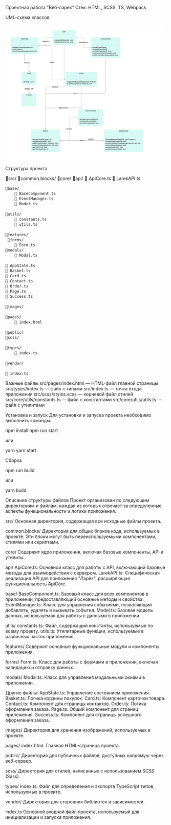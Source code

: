 Проектная работа "Веб-ларек"
Стек: HTML, SCSS, TS, Webpack

UML-схема классов

![UML](<UML-схема классов.jpeg>)

Структура проекта

📁src/
    📁common.blocks/
     📁core/
     📁api/
        📄 ApiCore.ts
        📄 LarekAPI.ts

    📁base/
        📄 BaseComponent.ts
        📄 EventManager.ts
        📄 Model.ts

    📁utils/
        📄 constants.ts
        📄 utils.ts

    📁features/
     📁forms/
        📄 Form.ts
    📁modals/
        📄 Modal.ts

    📄 AppState.ts
    📄 Basket.ts
    📄 Card.ts
    📄 Contact.ts
    📄 Order.ts
    📄 Page.ts
    📄 Success.ts

    📁images/

    📁pages/
        📄 index.html

    📁public/
    📁scss/

    📁types/
        📄 index.ts

    📁vendor/
    
    📄 index.ts

Важные файлы
src/pages/index.html — HTML-файл главной страницы
src/types/index.ts — файл с типами
src/index.ts — точка входа приложения
src/scss/styles.scss — корневой файл стилей
src/core/utils/constants.ts — файл с константами
src/core/utils/utils.ts — файл с утилитами

Установка и запуск
Для установки и запуска проекта необходимо выполнить команды:

npm install
npm run start

или

yarn
yarn start

Сборка

npm run build

или

yarn build

Описание структуры файлов
Проект организован по следующим директориям и файлам, каждая из которых отвечает за определенные аспекты функциональности и логики приложения.

src/
Основная директория, содержащая все исходные файлы проекта.

common.blocks/
Директория для общих блоков кода, используемых в проекте. Эти блоки могут быть переиспользуемыми компонентами, стилями или скриптами.

core/
Содержит ядро приложения, включая базовые компоненты, API и утилиты.

api/
ApiCore.ts: Основной класс для работы с API, включающий базовые методы для взаимодействия с сервером.
LarekAPI.ts: Специфическая реализация API для приложения "Ларёк", расширяющая функциональность ApiCore.

base/
BaseComponent.ts: Базовый класс для всех компонентов в приложении, предоставляющий основные методы и свойства.
EventManager.ts: Класс для управления событиями, позволяющий добавлять, удалять и вызывать события.
Model.ts: Базовая модель данных, используемая для работы с данными в приложении.

utils/
constants.ts: Файл, содержащий константы, используемые по всему проекту.
utils.ts: Утилитарные функции, используемые в различных частях приложения.

features/
Содержит основные функциональные модули и компоненты приложения.

forms/
Form.ts: Класс для работы с формами в приложении, включая валидацию и отправку данных.

modals/
Modal.ts: Класс для управления модальными окнами в приложении.

Другие файлы:
AppState.ts: Управление состоянием приложения.
Basket.ts: Логика корзины покупок.
Card.ts: Компонент карточки товара.
Contact.ts: Компонент для страницы контактов.
Order.ts: Логика оформления заказа.
Page.ts: Общий компонент для страниц приложения.
Success.ts: Компонент для страницы успешного оформления заказа.

images/
Директория для хранения изображений, используемых в проекте.

pages/
index.html: Главная HTML-страница проекта.

public/
Директория для публичных файлов, доступных напрямую через веб-сервер.

scss/
Директория для стилей, написанных с использованием SCSS (Sass).

types/
index.ts: Файл для определения и экспорта TypeScript типов, используемых в проекте.

vendor/
Директория для сторонних библиотек и зависимостей.

index.ts
Основной входной файл проекта, используемый для инициализации и запуска приложения.